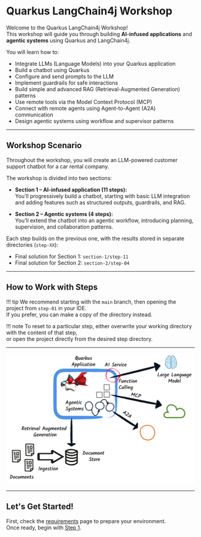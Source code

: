 # Quarkus LangChain4j Workshop

Welcome to the Quarkus LangChain4j Workshop!  
This workshop will guide you through building **AI-infused applications** and **agentic systems** using Quarkus and LangChain4j.

You will learn how to:

- Integrate LLMs (Language Models) into your Quarkus application
- Build a chatbot using Quarkus
- Configure and send prompts to the LLM
- Implement guardrails for safe interactions
- Build simple and advanced RAG (Retrieval-Augmented Generation) patterns
- Use remote tools via the Model Context Protocol (MCP)
- Connect with remote agents using Agent-to-Agent (A2A) communication
- Design agentic systems using workflow and supervisor patterns

---

## Workshop Scenario

Throughout the workshop, you will create an LLM-powered customer support chatbot for a car rental company.

The workshop is divided into two sections:

- **Section 1 – AI-infused application (11 steps):**  
  You’ll progressively build a chatbot, starting with basic LLM integration and adding features such as structured outputs, guardrails, and RAG.

- **Section 2 – Agentic systems (4 steps):**  
  You’ll extend the chatbot into an agentic workflow, introducing planning, supervision, and collaboration patterns.

Each step builds on the previous one, with the results stored in separate directories (`step-XX`):

- Final solution for Section 1: `section-1/step-11`
- Final solution for Section 2: `section-2/step-04`

---

## How to Work with Steps

!!! tip
    We recommend starting with the `main` branch, then opening the project from `step-01` in your IDE.  
    If you prefer, you can make a copy of the directory instead.

!!! note
    To reset to a particular step, either overwrite your working directory with the content of that step,  
    or open the project directly from the desired step directory.

---

![Quarkus LangChain4j Workshop Architecture](images/global-architecture.png)

---

## Let's Get Started!

First, check the [requirements](./requirements.md) page to prepare your environment.  
Once ready, begin with [Step 1](./section-1/step-01.md).